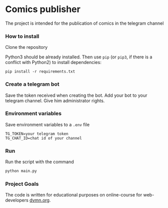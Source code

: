 # Comics publisher

The project is intended for the publication
of comics in the telegram channel

### How to install

Clone the repository

Python3 should be already installed. 
Then use `pip` (or `pip3`, if there is a conflict with Python2) to install dependencies:
```commandline
pip install -r requirements.txt
```

### Create a telegram bot

Save the token received when creating the bot. Add your bot to your telegram channel.
Give him administrator rights.

### Environment variables

Save environment variables to a `.env` file

```commandline
TG_TOKEN=your telegram token
TG_CHAT_ID=chat id of your channel
```

### Run

Run the script with the command
```python
python main.py
```

### Project Goals

The code is written for educational purposes on online-course
for web-developers [dvmn.org](https://dvmn.org/).